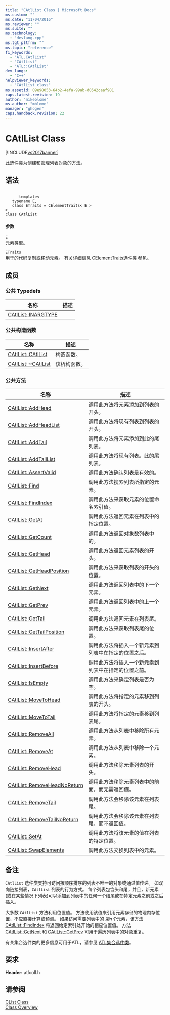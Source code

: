 ```yaml
---
title: "CAtlList Class | Microsoft Docs"
ms.custom: ""
ms.date: "11/04/2016"
ms.reviewer: ""
ms.suite: ""
ms.technology: 
  - "devlang-cpp"
ms.tgt_pltfrm: ""
ms.topic: "reference"
f1_keywords: 
  - "ATL.CAtlList"
  - "CAtlList"
  - "ATL::CAtlList"
dev_langs: 
  - "C++"
helpviewer_keywords: 
  - "CAtlList class"
ms.assetid: 09e98053-64b2-4efa-99ab-d0542caaf981
caps.latest.revision: 19
author: "mikeblome"
ms.author: "mblome"
manager: "ghogen"
caps.handback.revision: 22
---
```

# CAtlList Class
[!INCLUDE[vs2017banner](../../assembler/inline/includes/vs2017banner.md)]

此选件类为创建和管理列表对象的方法。  
  
## 语法  
  
```  
  
      template<  
   typename E,  
   class ETraits = CElementTraits< E >  
>  
class CAtlList  
```  
  
#### 参数  
 `E`  
 元素类型。  
  
 `ETraits`  
 用于的代码复制或移动元素。  有关详细信息 [CElementTraits选件类](../../atl/reference/celementtraits-class.md) 参见。  
  
## 成员  
  
### 公共 Typedefs  
  
|名称|描述|  
|--------|--------|  
|[CAtlList::INARGTYPE](../Topic/CAtlList::INARGTYPE.md)||  
  
### 公共构造函数  
  
|名称|描述|  
|--------|--------|  
|[CAtlList::CAtlList](../Topic/CAtlList::CAtlList.md)|构造函数。|  
|[CAtlList::~CAtlList](../Topic/CAtlList::~CAtlList.md)|该析构函数。|  
  
### 公共方法  
  
|名称|描述|  
|--------|--------|  
|[CAtlList::AddHead](../Topic/CAtlList::AddHead.md)|调用此方法将元素添加到列表的开头。|  
|[CAtlList::AddHeadList](../Topic/CAtlList::AddHeadList.md)|调用此方法将现有列表到列表的开头。|  
|[CAtlList::AddTail](../Topic/CAtlList::AddTail.md)|调用此方法将元素添加到此的尾列表。|  
|[CAtlList::AddTailList](../Topic/CAtlList::AddTailList.md)|调用此方法将现有列表。此的尾列表。|  
|[CAtlList::AssertValid](../Topic/CAtlList::AssertValid.md)|调用此方法确认列表是有效的。|  
|[CAtlList::Find](../Topic/CAtlList::Find.md)|调用此方法搜索列表所指定的元素。|  
|[CAtlList::FindIndex](../Topic/CAtlList::FindIndex.md)|调用此方法来获取元素的位置命名索引值。|  
|[CAtlList::GetAt](../Topic/CAtlList::GetAt.md)|调用此方法返回元素在列表中的指定位置。|  
|[CAtlList::GetCount](../Topic/CAtlList::GetCount.md)|调用此方法返回对象数列表中的。|  
|[CAtlList::GetHead](../Topic/CAtlList::GetHead.md)|调用此方法返回元素列表的开头。|  
|[CAtlList::GetHeadPosition](../Topic/CAtlList::GetHeadPosition.md)|调用此方法来获取列表的开头的位置。|  
|[CAtlList::GetNext](../Topic/CAtlList::GetNext.md)|调用此方法返回列表中的下一个元素。|  
|[CAtlList::GetPrev](../Topic/CAtlList::GetPrev.md)|调用此方法返回列表中的上一个元素。|  
|[CAtlList::GetTail](../Topic/CAtlList::GetTail.md)|调用此方法返回元素在列表尾。|  
|[CAtlList::GetTailPosition](../Topic/CAtlList::GetTailPosition.md)|调用此方法来获取列表尾的位置。|  
|[CAtlList::InsertAfter](../Topic/CAtlList::InsertAfter.md)|调用此方法将插入一个新元素到列表中在指定的位置之后。|  
|[CAtlList::InsertBefore](../Topic/CAtlList::InsertBefore.md)|调用此方法将插入一个新元素到列表中在指定的位置之前。|  
|[CAtlList::IsEmpty](../Topic/CAtlList::IsEmpty.md)|调用此方法来确定列表是否为空。|  
|[CAtlList::MoveToHead](../Topic/CAtlList::MoveToHead.md)|调用此方法将指定的元素移到列表的开头。|  
|[CAtlList::MoveToTail](../Topic/CAtlList::MoveToTail.md)|调用此方法将指定的元素移到列表尾。|  
|[CAtlList::RemoveAll](../Topic/CAtlList::RemoveAll.md)|调用此方法从列表中移除所有元素。|  
|[CAtlList::RemoveAt](../Topic/CAtlList::RemoveAt.md)|调用此方法从列表中移除一个元素。|  
|[CAtlList::RemoveHead](../Topic/CAtlList::RemoveHead.md)|调用此方法移除元素列表的开头。|  
|[CAtlList::RemoveHeadNoReturn](../Topic/CAtlList::RemoveHeadNoReturn.md)|调用此方法移除元素列表中的前面，而无需返回值。|  
|[CAtlList::RemoveTail](../Topic/CAtlList::RemoveTail.md)|调用此方法会移除该元素在列表尾。|  
|[CAtlList::RemoveTailNoReturn](../Topic/CAtlList::RemoveTailNoReturn.md)|调用此方法会移除该元素在列表尾，而不返回值。|  
|[CAtlList::SetAt](../Topic/CAtlList::SetAt.md)|调用此方法将该元素的值在列表的特定位置。|  
|[CAtlList::SwapElements](../Topic/CAtlList::SwapElements.md)|调用此方法交换列表中的元素。|  
  
## 备注  
 `CAtlList` 选件类支持可访问按顺序排序的列表不唯一的对象或通过值传递。  如双向链接列表，`CAtlList` 列表的行为方式。  每个列表包含头和尾，并且，新元素\(或在某些情况下列表\)可以添加到列表中的任何一个结尾或在特定元素之前或之后插入。  
  
 大多数 `CAtlList` 方法利用位置值。  方法使用该值来引用元素存储的物理内存位置，不应直接计算或预测。  如果访问需要列表中的 *第n个*元素，该方法 [CAtlList::FindIndex](../Topic/CAtlList::FindIndex.md) 将返回给定索引处开始的相应位置值。  方法 [CAtlList::GetNext](../Topic/CAtlList::GetNext.md) 和 [CAtlList::GetPrev](../Topic/CAtlList::GetPrev.md) 可用于遍历列表中的对象重复。  
  
 有关集合选件类的更多信息可用于ATL，请参见 [ATL集合选件类](../../atl/atl-collection-classes.md)。  
  
## 要求  
 **Header:** atlcoll.h  
  
## 请参阅  
 [CList Class](../../mfc/reference/clist-class.md)   
 [Class Overview](../../atl/atl-class-overview.md)